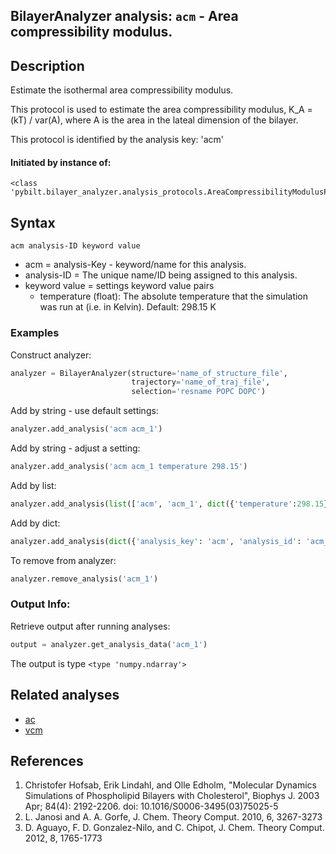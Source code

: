 ## BilayerAnalyzer analysis: ```acm``` - Area compressibility modulus.
 
## Description
 
Estimate the isothermal area compressibility modulus.

This protocol is used to estimate the area compressibility modulus,
K_A = (<A>kT) / var(A),
where A is the area in the lateal dimension of the bilayer.

This protocol is identified by the analysis key: 'acm'


#### Initiated by instance of:
 
    <class 'pybilt.bilayer_analyzer.analysis_protocols.AreaCompressibilityModulusProtocol'>

## Syntax

```
acm analysis-ID keyword value
```
* acm = analysis-Key - keyword/name for this analysis.
* analysis-ID = The unique name/ID being assigned to this analysis.
* keyword value = settings keyword value pairs 
    * temperature (float): The absolute temperature that the simulation was run at (i.e. in Kelvin). Default: 298.15 K

### Examples
Construct analyzer:
```python
analyzer = BilayerAnalyzer(structure='name_of_structure_file',
                           trajectory='name_of_traj_file',
                           selection='resname POPC DOPC')
```
 
Add by string - use default settings:
```python
analyzer.add_analysis('acm acm_1') 
```
 
Add by string - adjust a setting: 
```python
analyzer.add_analysis('acm acm_1 temperature 298.15')
```
 
Add by list:
```python
analyzer.add_analysis(list(['acm', 'acm_1', dict({'temperature':298.15})]))
```
 
Add by dict: 
```python
analyzer.add_analysis(dict({'analysis_key': 'acm', 'analysis_id': 'acm_1','analysis_settings':dict({'temperature':298.15})}))
```
 
To remove from analyzer: 
```python
analyzer.remove_analysis('acm_1')
```
 
### Output Info:
Retrieve output after running analyses:
```python
output = analyzer.get_analysis_data('acm_1')
```
 
The output is type ```<type 'numpy.ndarray'>```
 
## Related analyses
* [ac](ac.html)
* [vcm](vcm.html)

## References

1. Christofer Hofsab, Erik Lindahl, and Olle Edholm, "Molecular
Dynamics Simulations of Phospholipid Bilayers with Cholesterol",
Biophys J. 2003 Apr; 84(4): 2192-2206.
doi:  10.1016/S0006-3495(03)75025-5
2. L. Janosi and A. A. Gorfe, J. Chem. Theory Comput. 2010, 6,
3267-3273
3. D. Aguayo, F. D. Gonzalez-Nilo, and C. Chipot, J. Chem. Theory
Comput. 2012, 8, 1765-1773
